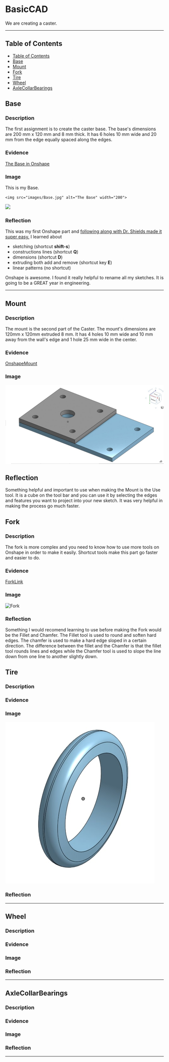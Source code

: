 # BasicCAD

We are creating a caster.

---
## Table of Contents
* [Table of Contents](#Table-of-Contents)
* [Base](#Base)
* [Mount](#Mount)
* [Fork](#Fork)
* [Tire](#Tire)
* [Wheel](#Wheel)
* [AxleCollarBearings](#AxleCollarBearings)

## Base

### Description

The first assignment is to create the caster base.  The base's dimensions are 200 mm x 120 mm and 8 mm thick.  It has 6 holes 10 mm wide and 20 mm from the edge equally spaced along the edges.

### Evidence
[The Base in Onshape](https://cvilleschools.onshape.com/documents/927915425b900e39900be1d1/w/ce34bb8be3d17142ba8f5a39/e/917e48ae5d47e0ff55b22eeb)

### Image
This is my Base.
~~~
<img src="images/Base.jpg" alt="The Base" width="200">
~~~
<img src="https://github.com/OneCHSEngr/BasicCAD/blob/master/images/Base.jpg" width="400">

### Reflection

This was my first Onshape part and [following along with Dr. Shields made it super easy.](https://www.youtube.com/watch?v=93BFUD-HAG8&feature=emb_title&scrlybrkr=5670f0b4)  I learned about 
* sketching (shortcut **shift-s**)
* constructions lines (shortcut **Q**)
* dimensions (shortcut **D**)
* extruding both add and remove (shortcut key **E**)
* linear patterns (no shortcut)

Onshape is awesome.  I found it really helpful to rename all my sketches.  It is going to be a GREAT year in engineering.

---


## Mount

### Description
The mount is the second part of the Caster. The mount's dimensions are 120mm x 120mm extruded 8 mm. It has 4 holes 10 mm wide and 10 mm away from the wall's edge and 1 hole 25 mm wide in the center. 
### Evidence
[OnshapeMount](https://cvilleschools.onshape.com/documents/927915425b900e39900be1d1/w/ce34bb8be3d17142ba8f5a39/e/917e48ae5d47e0ff55b22eeb)
### Image
![mount](images/Mount.jpg)
## Reflection
Something helpful and important to use when making the Mount is the Use tool. It is a cube on the tool bar and you can use it by selecting the edges and features you want to project into your new sketch. It was very helpful in making the process go much faster. 




## Fork

### Description
The fork is more complex and you need to know how to use more tools on Onshape in order to make it easily. Shortcut tools make this part go faster and easier to do. 
### Evidence
[ForkLink](https://cvilleschools.onshape.com/documents/927915425b900e39900be1d1/w/ce34bb8be3d17142ba8f5a39/e/9dd7429963bebce307ea0c64)
### Image
![Fork](images/fork.jpg)
### Reflection
Something I would recomend learning to use before making the Fork would be the Fillet and Chamfer. The Fillet tool is used to round and soften hard edges. The chamfer is used to make a hard edge sloped in a certain direction. The difference between the fillet and the Chamfer is that the fillet tool rounds lines and edges while the Chamfer tool is used to slope the line down from one line to another slightly down. 



## Tire

### Description

### Evidence

### Image
![Tire](images/tire.jpg)
### Reflection

---


## Wheel

### Description

### Evidence

### Image

### Reflection

---


## AxleCollarBearings

### Description

### Evidence

### Image

### Reflection

---
